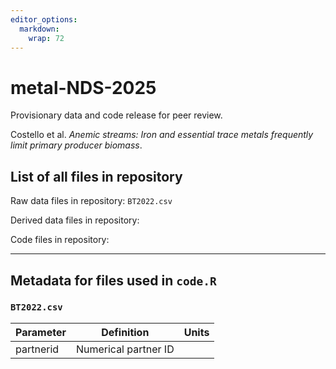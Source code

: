 ```yaml
---
editor_options: 
  markdown: 
    wrap: 72
---
```


# metal-NDS-2025

Provisionary data and code release for peer review.

Costello et al. *Anemic streams: Iron and essential trace metals
frequently limit primary producer biomass*.

## List of all files in repository

Raw data files in repository: `BT2022.csv`

Derived data files in repository:

Code files in repository:

------------------------------------------------------------------------

## Metadata for files used in `code.R`

### `BT2022.csv`

| Parameter | Definition           | Units |
|-----------|----------------------|-------|
| partnerid | Numerical partner ID |       |
